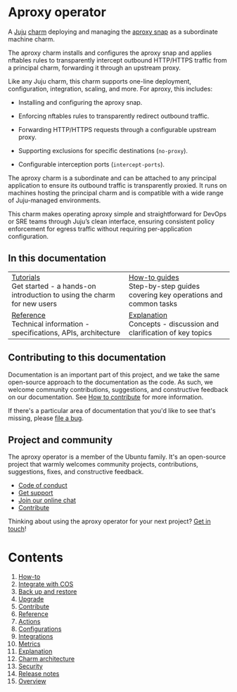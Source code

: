 <!-- vale Canonical.007-Headings-sentence-case = NO -->
# Aproxy operator
<!-- vale Canonical.007-Headings-sentence-case = YES -->

A [Juju](https://juju.is/) [charm](https://documentation.ubuntu.com/juju/3.6/reference/charm/) deploying and managing the [aproxy snap](https://snapcraft.io/install/aproxy/ubuntu) as a subordinate machine charm.

The aproxy charm installs and configures the aproxy snap and applies nftables rules to transparently intercept outbound HTTP/HTTPS traffic from a principal charm, forwarding it through an upstream proxy.

Like any Juju charm, this charm supports one-line deployment, configuration, integration, scaling, and more. 
For aproxy, this includes:

- Installing and configuring the aproxy snap.

- Enforcing nftables rules to transparently redirect outbound traffic.

- Forwarding HTTP/HTTPS requests through a configurable upstream proxy.

- Supporting exclusions for specific destinations (`no-proxy`).

- Configurable interception ports (`intercept-ports`).

The aproxy charm is a subordinate and can be attached to any principal application to ensure its outbound traffic is transparently proxied. It runs on machines hosting the principal charm and is compatible with a wide range of Juju-managed environments.

This charm makes operating aproxy simple and straightforward for DevOps or SRE teams through Juju’s clean interface, ensuring consistent policy enforcement for egress traffic without requiring per-application configuration.

## In this documentation

| | |
|--|--|
|  [Tutorials](https://charmhub.io/aproxy/docs/tutorial)</br>  Get started - a hands-on introduction to using the charm for new users </br> |  [How-to guides](https://charmhub.io/indico/docs/how-to-contribute) </br> Step-by-step guides covering key operations and common tasks |
| [Reference](https://charmhub.io/aproxy/docs/reference-actions) </br> Technical information - specifications, APIs, architecture | [Explanation](https://charmhub.io/aproxy/docs/explanation-charm-architecture) </br> Concepts - discussion and clarification of key topics  |

## Contributing to this documentation

Documentation is an important part of this project, and we take the same open-source approach
to the documentation as the code. As such, we welcome community contributions, suggestions, and
constructive feedback on our documentation.
See [How to contribute](https://charmhub.io/aproxy/docs/contribute) for more information.


If there's a particular area of documentation that you'd like to see that's missing, please 
[file a bug](https://github.com/canonical/aproxy-operator/issues).

## Project and community

The aproxy operator is a member of the Ubuntu family. It's an open-source project that warmly welcomes community 
projects, contributions, suggestions, fixes, and constructive feedback.

- [Code of conduct](https://ubuntu.com/community/code-of-conduct)
- [Get support](https://discourse.charmhub.io/)
- [Join our online chat](https://matrix.to/#/#charmhub-charmdev:ubuntu.com)
- [Contribute](https://charmhub.io/aproxy/docs/contribute)

Thinking about using the aproxy operator for your next project? 
[Get in touch](https://matrix.to/#/#charmhub-charmdev:ubuntu.com)!

# Contents

1. [How-to]()
  1. [Integrate with COS](how-to/integrate-with-cos.md)
  1. [Back up and restore](how-to/back-up-restore.md)
  1. [Upgrade](how-to/upgrade.md)
  1. [Contribute](how-to/contribute.md)
1. [Reference]()
  1. [Actions](reference/actions.md)
  1. [Configurations](reference/configurations.md)
  1. [Integrations](reference/integrations.md)
  1. [Metrics](reference/metrics.md)
1. [Explanation]()
  1. [Charm architecture](explanation/charm-architecture.md)
  1. [Security](explanation/security.md)
1. [Release notes]()
  1. [Overview](release-notes/landing-page.md)

